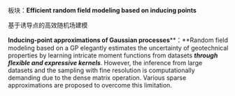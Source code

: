 板块：**Efficient random field modeling based on inducing points**

基于诱导点的高效随机场建模

**Inducing-point approximations of Gaussian processes****：**Random field modeling based on a GP elegantly estimates the uncertainty of geotechnical properties by learning intricate moment functions from datasets **_through flexible and expressive kernels_**. However, the inference from large datasets and the sampling with fine resolution is computationally demanding due to the dense matrix operation. Various sparse approximations are proposed to overcome this limitation.